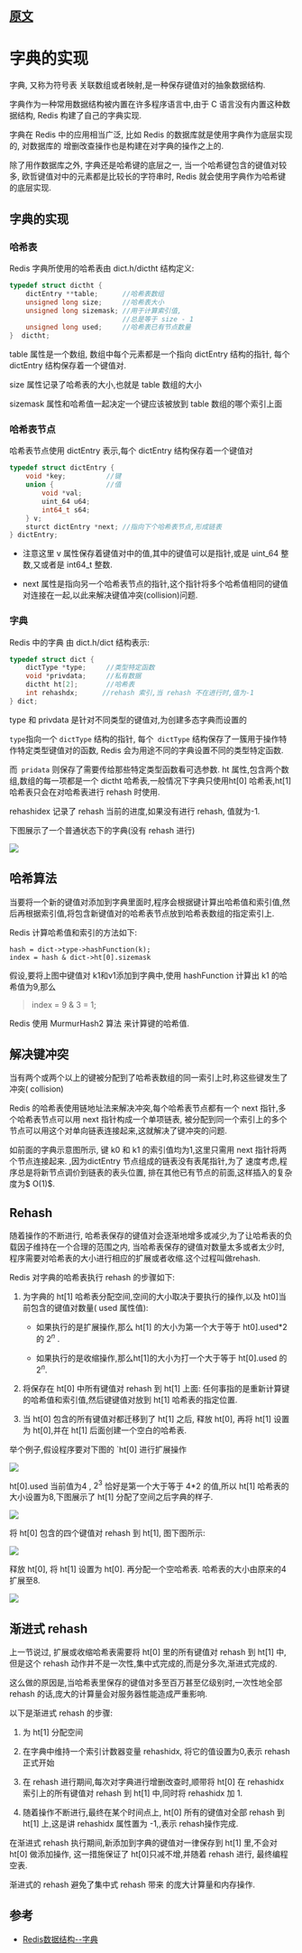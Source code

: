 
## [原文](https://segmentfault.com/a/1190000004850844)

# 字典的实现

字典, 又称为符号表 关联数组或者映射,是一种保存键值对的抽象数据结构.

字典作为一种常用数据结构被内置在许多程序语言中,由于 C 语言没有内置这种数据结构, Redis 构建了自己的字典实现.

字典在 Redis 中的应用相当广泛, 比如 Redis 的数据库就是使用字典作为底层实现的, 对数据库的 增删改查操作也是构建在对字典的操作之上的.

除了用作数据库之外, 字典还是哈希键的底层之一, 当一个哈希键包含的键值对较多,
欧哲键值对中的元素都是比较长的字符串时, Redis 就会使用字典作为哈希键的底层实现.

## 字典的实现

### 哈希表
Redis 字典所使用的哈希表由 dict.h/dictht 结构定义:
```c
typedef struct dictht {
    dictEntry **table;      //哈希表数组
    unsigned long size;     //哈希表大小
    unsigned long sizemask; //用于计算索引值,
                            //总是等于 size - 1
    unsigned long used;     //哈希表已有节点数量
}  dictht;
```
table 属性是一个数组, 数组中每个元素都是一个指向 dictEntry 结构的指针, 每个 dictEntry 结构保存着一个键值对.

size 属性记录了哈希表的大小,也就是 table 数组的大小

sizemask 属性和哈希值一起决定一个键应该被放到 table 数组的哪个索引上面

### 哈希表节点

哈希表节点使用 dictEntry 表示,每个 dictEntry 结构保存着一个键值对
```c
typedef struct dictEntry {
    void *key;          //键
    union {             //值
        void *val;
        uint_64 u64;
        int64_t s64;
    } v;                    
    sturct dictEntry *next; //指向下个哈希表节点,形成链表
} dictEntry;
```
- 注意这里 v 属性保存着键值对中的值,其中的键值可以是指针,或是 uint_64 整数,又或者是 int64_t 整数.

- next 属性是指向另一个哈希表节点的指针,这个指针将多个哈希值相同的键值对连接在一起,以此来解决键值冲突(collision)问题.

### 字典
Redis 中的字典 由 dict.h/dict 结构表示:
```c
typedef struct dict {
    dictType *type;     //类型特定函数
    void *privdata;     //私有数据
    dictht ht[2];       //哈希表
    int rehashdx;      //rehash 索引,当 rehash 不在进行时,值为-1
} dict;
```
type 和 privdata 是针对不同类型的键值对,为创建多态字典而设置的

`type`指向一个 `dictType` 结构的指针, 每个` dictType` 结构保存了一簇用于操作特作特定类型键值对的函数, 
Redis 会为用途不同的字典设置不同的类型特定函数.

而` pridata` 则保存了需要传给那些特定类型函数看可选参数.
ht 属性,包含两个数组,数组的每一项都是一个 dictht 哈希表,一般情况下字典只使用ht[0] 哈希表,ht[1]哈希表只会在对哈希表进行 rehash 时使用.

rehashidex 记录了 rehash 当前的进度,如果没有进行 rehash, 值就为-1.

下图展示了一个普通状态下的字典(没有 rehash 进行)

![](../../../images/redis/dict_1.png)

## 哈希算法
当要将一个新的键值对添加到字典里面时,程序会根据键计算出哈希值和索引值,然后再根据索引值,将包含新键值对的哈希表节点放到哈希表数组的指定索引上. 

Redis 计算哈希值和索引的方法如下:
```
hash = dict->type->hashFunction(k);
index = hash & dict->ht[0].sizemask 
```
假设,要将上图中键值对 k1和v1添加到字典中,使用 hashFunction 计算出 k1 的哈希值为9,那么

> index = 9 & 3 = 1;

Redis 使用 MurmurHash2 算法 来计算键的哈希值.

## 解决键冲突
当有两个或两个以上的键被分配到了哈希表数组的同一索引上时,称这些键发生了冲突( collision)

Redis 的哈希表使用链地址法来解决冲突,每个哈希表节点都有一个 next 指针,多个哈希表节点可以用 next 指针构成一个单项链表,
被分配到同一个索引上的多个节点可以用这个对单向链表连接起来,这就解决了键冲突的问题.

如前面的字典示意图所示, 键 k0 和 k1 的索引值均为1,这里只需用 next 指针将两个节点连接起来.
,因为dictEntry 节点组成的链表没有表尾指针,为了 速度考虑,程序总是将新节点调价到链表的表头位置,
排在其他已有节点的前面,这样插入的复杂度为$ O(1)$.

## Rehash
随着操作的不断进行, 哈希表保存的键值对会逐渐地增多或减少,为了让哈希表的负载因子维持在一个合理的范围之内,
当哈希表保存的键值对数量太多或者太少时, 程序需要对哈希表的大小进行相应的扩展或者收缩.这个过程叫做rehash.

Redis 对字典的哈希表执行 rehash 的步骤如下:

1. 为字典的 ht[1] 哈希表分配空间,空间的大小取决于要执行的操作,以及 ht0]当前包含的键值对数量( used 属性值):

   - 如果执行的是扩展操作,那么 ht[1] 的大小为第一个大于等于 ht0].used*2的 $2^n$ .

   - 如果执行的是收缩操作,那么ht[1]的大小为打一个大于等于 ht[0].used 的$2^n$.

2. 将保存在 ht[0] 中所有键值对 rehash 到 ht[1] 上面: 任何事指的是重新计算键的哈希值和索引值,然后键键值对放到 ht[1] 哈希表的指定位置.

3. 当 ht[0] 包含的所有键值对都迁移到了 ht[1] 之后, 释放 ht[0], 再将 ht[1] 设置为 ht[0],并在 ht[1] 后面创建一个空白的哈希表.

举个例子,假设程序要对下图的 `ht[0] 进行扩展操作

![](../../../images/redis/rehash/Rehash_1.png)

ht[0].used 当前值为4 , $2^3$ 恰好是第一个大于等于 4*2 的值,所以 ht[1] 哈希表的大小设置为8,下图展示了 ht[1] 分配了空间之后字典的样子.

![](../../../images/redis/rehash/Rehash_2.png)

将 ht[0] 包含的四个键值对 rehash 到 ht[1], 图下图所示:

![](../../../images/redis/rehash/Rehash_3.png)

释放 ht[0], 将 ht[1] 设置为 ht[0]. 再分配一个空哈希表. 哈希表的大小由原来的4 扩展至8.

![](../../../images/redis/rehash/Rehash_4.png)

## 渐进式 rehash
上一节说过, 扩展或收缩哈希表需要将 ht[0] 里的所有键值对 rehash 到 ht[1] 中,但是这个 rehash
动作并不是一次性,集中式完成的,而是分多次,渐进式完成的.

这么做的原因是,当哈希表里保存的键值对多至百万甚至亿级别时,一次性地全部 rehash 的话,庞大的计算量会对服务器性能造成严重影响.

以下是渐进式 rehash 的步骤:

1. 为 ht[1] 分配空间

2. 在字典中维持一个索引计数器变量 rehashidx, 将它的值设置为0,表示 rehash 正式开始

3. 在 rehash 进行期间,每次对字典进行增删改查时,顺带将 ht[0] 在 rehashidx 索引上的所有键值对 rehash 到 ht[1] 中,同时将 rehashidx 加 1.

4. 随着操作不断进行,最终在某个时间点上, ht[0] 所有的键值对全部 rehash 到 ht[1] 上,这是讲 rehashidx 属性置为 -1,,表示 rehash操作完成.

在渐进式 rehash 执行期间,新添加到字典的键值对一律保存到 ht[1] 里,不会对 ht[0] 做添加操作,
这一措施保证了 ht[0]只减不增,并随着 rehash 进行, 最终编程空表.

渐进式的 rehash 避免了集中式 rehash 带来 的庞大计算量和内存操作.


## 参考

- [Redis数据结构--字典](https://www.jianshu.com/p/2c9fa04de11c)
